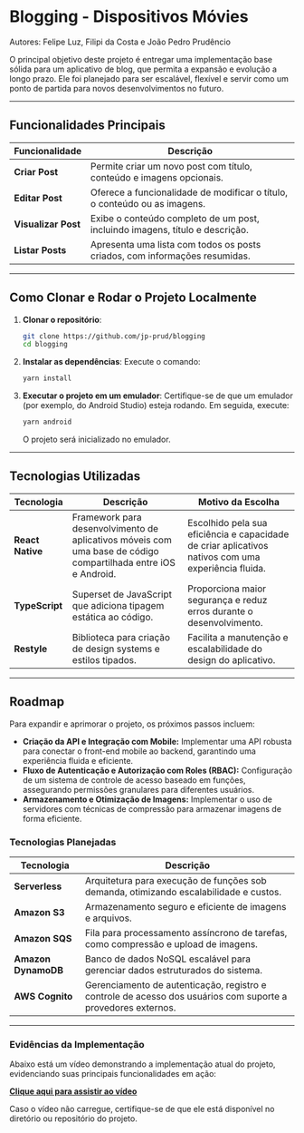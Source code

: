 # Blogging - Dispositivos Móvies

Autores: Felipe Luz, Filipi da Costa e João Pedro Prudêncio

O principal objetivo deste projeto é entregar uma implementação base sólida para um aplicativo de blog, que permita a expansão e evolução a longo prazo. Ele foi planejado para ser escalável, flexível e servir como um ponto de partida para novos desenvolvimentos no futuro.

---

## Funcionalidades Principais

| **Funcionalidade**   | **Descrição**                                                                 |
|-----------------------|-------------------------------------------------------------------------------|
| **Criar Post**        | Permite criar um novo post com título, conteúdo e imagens opcionais.         |
| **Editar Post**       | Oferece a funcionalidade de modificar o título, o conteúdo ou as imagens.    |
| **Visualizar Post**   | Exibe o conteúdo completo de um post, incluindo imagens, título e descrição. |
| **Listar Posts**      | Apresenta uma lista com todos os posts criados, com informações resumidas.   |

---

## Como Clonar e Rodar o Projeto Localmente

1. **Clonar o repositório**:
   ```bash
   git clone https://github.com/jp-prud/blogging
   cd blogging
   ```

2. **Instalar as dependências**:
   Execute o comando:
   ```bash
   yarn install
   ```

3. **Executar o projeto em um emulador**:
   Certifique-se de que um emulador (por exemplo, do Android Studio) esteja rodando. Em seguida, execute:
   ```bash
   yarn android
   ```
   O projeto será inicializado no emulador.

---

## Tecnologias Utilizadas

| **Tecnologia**    | **Descrição**                                                                                           | **Motivo da Escolha**                                                                                           |
|--------------------|-------------------------------------------------------------------------------------------------------|---------------------------------------------------------------------------------------------------------------|
| **React Native**   | Framework para desenvolvimento de aplicativos móveis com uma base de código compartilhada entre iOS e Android. | Escolhido pela sua eficiência e capacidade de criar aplicativos nativos com uma experiência fluida.          |
| **TypeScript**     | Superset de JavaScript que adiciona tipagem estática ao código.                                         | Proporciona maior segurança e reduz erros durante o desenvolvimento.                                         |
| **Restyle**        | Biblioteca para criação de design systems e estilos tipados.                                           | Facilita a manutenção e escalabilidade do design do aplicativo.                                              |

---

## Roadmap

Para expandir e aprimorar o projeto, os próximos passos incluem:

- **Criação da API e Integração com Mobile:** Implementar uma API robusta para conectar o front-end mobile ao backend, garantindo uma experiência fluida e eficiente.
- **Fluxo de Autenticação e Autorização com Roles (RBAC):** Configuração de um sistema de controle de acesso baseado em funções, assegurando permissões granulares para diferentes usuários.
- **Armazenamento e Otimização de Imagens:** Implementar o uso de servidores com técnicas de compressão para armazenar imagens de forma eficiente.

### Tecnologias Planejadas

| **Tecnologia**     | **Descrição**                                                                                           |
|---------------------|-------------------------------------------------------------------------------------------------------|
| **Serverless**      | Arquitetura para execução de funções sob demanda, otimizando escalabilidade e custos.                 |
| **Amazon S3**       | Armazenamento seguro e eficiente de imagens e arquivos.                                               |
| **Amazon SQS**      | Fila para processamento assíncrono de tarefas, como compressão e upload de imagens.                   |
| **Amazon DynamoDB** | Banco de dados NoSQL escalável para gerenciar dados estruturados do sistema.                          |
| **AWS Cognito**     | Gerenciamento de autenticação, registro e controle de acesso dos usuários com suporte a provedores externos. |

---

### Evidências da Implementação

Abaixo está um vídeo demonstrando a implementação atual do projeto, evidenciando suas principais funcionalidades em ação:

[**Clique aqui para assistir ao vídeo**](https://www.youtube.com/watch?v=AYarZ1UenRM)

Caso o vídeo não carregue, certifique-se de que ele está disponível no diretório ou repositório do projeto.
